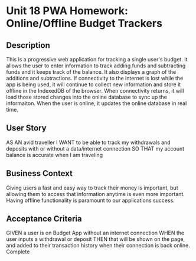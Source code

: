 # Unit 18 PWA Homework: Online/Offline Budget Trackers

## Description

This is a progressive web application for tracking a single user's budget. It allows the user to enter information to track adding funds and subtracting funds and it keeps track of the balance. It also displays a graph of the additions and subtractions. If connectivity to the internet is lost while the app is being used, it will continue to collect new information and store it offline in the IndexedDB of the browser. When connectivity returns, it will load those stored changes into the online database to sync up the informaiton. When the user is online, it updates the online database in real time.

## User Story
AS AN avid traveller
I WANT to be able to track my withdrawals and deposits with or without a data/internet connection
SO THAT my account balance is accurate when I am traveling

## Business Context

Giving users a fast and easy way to track their money is important, but allowing them to access that information anytime is even more important. Having offline functionality is paramount to our applications success.


## Acceptance Criteria
GIVEN a user is on Budget App without an internet connection
WHEN the user inputs a withdrawal or deposit
THEN that will be shown on the page, and added to their transaction history when their connection is back online.
Complete

